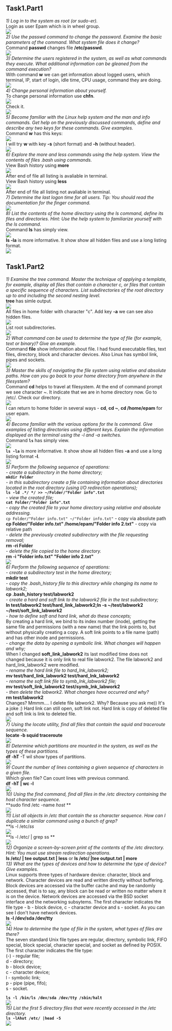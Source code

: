 ## Task1.Part1

*1) Log in to the system as root (or sudo-er).*  
Login as user Epam which is in wheel group.  
<img src="images/1.jpg">  
*2) Use the passwd command to change the password. Examine the basic parameters of the command. What system file does it change?*  
Command **passwd** changes file **/etc/passwd**.  
<img src="images/2.jpg">  
*3) Determine the users registered in the system, as well as  what commands they execute. What additional information can be gleaned from the command execution?*  
With command **w** we can get information about logged users, which terminal, IP, start of login, idle time, CPU usage, command they are doing.  
<img src="images/3.jpg">  
*4) Change personal information about yourself.*  
To change personal information use **chfn**.  
<img src="images/4.jpg">  
Check it.  
<img src="images/4.1.jpg">  
*5) Become familiar with the Linux help system and the man and info commands. Get help on the previously discussed commands, define and describe any two keys for these commands. Give examples.*  
Command **w** has this keys:  
<img src="images/5.jpg">  
I will try **w** with key **-s** (short format) and **-h** (without header).  
<img src="images/5.1.jpg">  
*6) Explore the more and less commands using the help system. View the contents of files .bash using commands.*  
View Bash history using **more**  
<img src="images/6.jpg">  
After end of file all listing is avaliable in terminal.  
View Bash history using **less**  
<img src="images/6.1.jpg">  
After end of file all listing not avaliable in terminal.  
*7) Determine the last logon time for all users.  Tip: You should read the documentation for the finger command.*  
<img src="images/7.jpg">  
*8) List the contents of the home directory using the ls command, define its files and directories. Hint: Use the help system to familiarize yourself with the ls command.*  
Command **ls** has simply view.  
<img src="images/8.jpg">  
**ls -la** is more informative. It show show all hidden files and  use a long listing format.  
<img src="images/8.1.jpg">  
## Task1.Part2
*1) Examine the  tree  command. Master the technique of applying a template, for example, display all files that contain a character  c, or files that contain a specific sequence of characters. List subdirectories of the root directory up to and including the second nesting level.*  
**tree** has simle output.  
<img src="images/9.jpg">  
All files in home folder with character "c". Add key **-a** we can see also hidden files.  
<img src="images/9.1.jpg">  
List root subdirectories.  
<img src="images/9.2.jpg">  
*2) What command can be used to determine the type of file (for example, text or binary)? Give an example.*  
Command **file** show information about file. I had found executable files, text files, directory, block and character devices. Also Linux has symbol link, pipes and sockets.  
<img src="images/10.jpg">  
*3) Master the skills of navigating the file system using relative and absolute paths. How can you go back to your home directory from anywhere in the filesystem?*  
Command **cd** helps to travel at filesystem. At the end of command prompt we see character ~. It indicate that we are in home directory now. Go to /etc/. Check our directory.  
<img src="images/11.jpg">  
I can return to home folder in several ways - **cd**, **cd ~**, **cd /home/epam** for user epam.  
<img src="images/11.1.jpg">  
*4) Become familiar with the various options for the ls command. Give examples of listing directories using different keys. Explain the information displayed on the terminal using the -l and -a switches.*  
Command **`ls`** has simply view.  
<img src="images/8.jpg">  
**`ls -la`** is more informative. It show show all hidden files **-a** and  use a long listing format **-l**.  
<img src="images/8.1.jpg">  
*5) Perform the following sequence of operations:*  
*- create a subdirectory in the home directory;*  
**`mkdir Folder`**  
*-  in this subdirectory create a file containing information about directories located in the root directory (using I/O redirection operations);*  
**`ls -ld .*/ */ >> ~/Folder/"Folder info".txt`**  
*- view the created file;*  
**`cat Folder/"Folder info".txt`**  
*-  copy the created file to your home directory using relative and absolute addressing.*  
`cp Folder/"Folder info.txt" ~/"Folder info.txt"` - copy via absolute path  
**cp Folder/"Folder info.txt" /home/epam/"Folder info 2.txt"** - copy via relative path  
*- delete the previously created subdirectory with the file requesting removal;*  
**rm -ri Folder**  
*- delete the file copied to the home directory.*  
**rm -i "Folder info.txt" "Folder info 2.txt"**  
<img src="images/12.jpg">  
*6) Perform the following sequence of operations:*   
*- create a subdirectory test in the home directory;*  
**mkdir test**  
*-  copy the  .bash_history  file to this directory while changing its name to labwork2;*  
**cp .bash_history test/labwork2**  
*- create a hard and soft link to the labwork2 file in the test subdirectory;*  
**ln test/labwork2 test/hard_link_labwork2;ln -s ~/test/labwork2 ~/test/soft_link_labwork2**  
*- how to define soft and hard link, what do these concepts;*  
By creating a hard link, we bind to its index number (inode), getting the same file and permissions (with a new name) that the link points to, but without physically creating a copy. A soft link points to a file name (path) and has other inode and permissions.  
*- change the data by opening a symbolic link. What changes will happen and why;*  
When I changed **soft_link_labwork2** its last modified time does not changed because it is only link to real file labwork2. The file labwork2 and hard_link_labwork2 were modified.  
*- rename the hard link file to hard_lnk_labwork2;*  
**mv test/hard_link_labwork2 test/hard_lnk_labwork2**  
*- rename the soft link file to symb_lnk_labwork2 file;*  
**mv test/soft_link_labwork2 test/symb_lnk_labwork2**  
*- then delete the labwork2. What changes have occurred and why?*  
**rm test/labwork2**  
Changes? Mmmm.... I delete file labwork2. Why? Because you ask me)) It's a joke :)  Hard link can still open, soft link not. Hard link is copy of deleted file and soft link is link to deleted file.  
 <img src="images/13.jpg">  
*7) Using the locate utility, find all files that contain the squid and traceroute sequence.*  
**locate -b squid traceroute**  
 <img src="images/14.jpg">  
*8) Determine which partitions are mounted in the system, as well as the types of these partitions.*  
**df -hT** -T wil show types of partitions.  
 <img src="images/15.jpg">  
*9) Count the number of lines containing a given sequence of characters in a given file.*  
Which given file? Can count lines with previous command.  
**df -hT | wc -l**  
 <img src="images/16.jpg">  
*10) Using the find command, find all files in the /etc directory containing the host character sequence.*  
**sudo find /etc -name *host* **  
<img src="images/17.jpg">  
*11) List all objects in /etc that contain the ss character sequence. How can I  duplicate a similar command using a bunch of grep?*  
**ls -l /etc/*ss*  
<img src="images/18.jpg">  
**ls -l /etc/ | grep ss **  
<img src="images/19.jpg">  
*12) Organize a screen-by-screen print of the contents of the /etc directory. Hint:  You must use stream redirection operations.*  
**ls /etc/ | tee output.txt | less**  or **ls /etc/ |tee output.txt | more**  
*13) What are the types of devices and how to determine the type of device? Give examples.*  
 Linux supports three types of hardware device: character, block and network. Character devices are read and written directly without buffering. Block devices are accessed via the buffer cache and may be randomly accessed, that is to say, any block can be read or written no matter where it is on the device. Network devices are accessed via the BSD socket interface and the networking subsytems. The first character indicates the file type - b - block device, c - character device and s - socket. As you can see I don't have network devices.  
 **ls -l /dev/sda /dev/tty**  
 <img src="images/21.jpg">  
*14) How to determine the type of file in the system, what types of files are there?*  
The seven standard Unix file types are regular, directory, symbolic link, FIFO special, block special, character special, and socket as defined by POSIX.  
The first character indicates the file type:  
(-) - regular file;  
d - directory;  
b - block device;  
c - character device;  
l - symbolic link;  
p - pipe (pipe, fifo);  
s - socket.  

**`ls -l /bin/ls /dev/sda /dev/tty /sbin/halt`**  
<img src="images/20.jpg">  
*15) List the first 5 directory files that were recently accessed in the /etc directory.*  
**`ls -lAhut /etc/ |head -5`**   
<img src="images/22.jpg">  